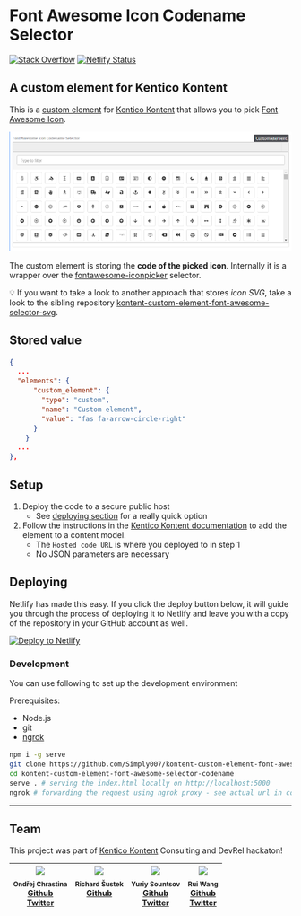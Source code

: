 # Font Awesome Icon Codename Selector

[![Stack Overflow](https://img.shields.io/badge/Stack%20Overflow-ASK%20NOW-FE7A16.svg?logo=stackoverflow&logoColor=white)](https://stackoverflow.com/tags/kentico-kontent)
[![Netlify Status](https://api.netlify.com/api/v1/badges/f5dbe9fe-7d20-4b0f-94fd-5fb129a7d5d4/deploy-status)](https://app.netlify.com/sites/kontent-custom-element-font-awesome-selector-codename/deploys)


## A custom element for Kentico Kontent

This is a [custom element](https://docs.kontent.ai/tutorials/develop-apps/integrate/integrating-your-own-content-editing-features) for [Kentico Kontent](https://kontent.ai) that allows you to pick [Font Awesome Icon](https://fontawesome.com/icons).

![Font Awesome Icon Codename Selector](showcase.gif)

The custom element is storing the **code of the picked icon**. Internally it is a wrapper over the [fontawesome-iconpicker](https://github.com/itsjavi/fontawesome-iconpicker) selector.

:bulb: If you want to take a look to another approach that stores *icon SVG*, take a look to the sibling repository [kontent-custom-element-font-awesome-selector-svg](https://github.com/Simply007/kontent-custom-element-font-awesome-selector-svg).

## Stored value

```json
{
  ...
  "elements": {
      "custom_element": {
        "type": "custom",
        "name": "Custom element",
        "value": "fas fa-arrow-circle-right"
      }
    }
  ...
},
```

## Setup

1. Deploy the code to a secure public host
    * See [deploying section](#Deploying) for a really quick option
1. Follow the instructions in the [Kentico Kontent documentation](https://docs.kontent.ai/tutorials/develop-apps/integrate/integrating-your-own-content-editing-features#a-3--displaying-a-custom-element-in-kentico-kontent) to add the element to a content model.
    * The `Hosted code URL` is where you deployed to in step 1
    * No JSON parameters are necessary

## Deploying

Netlify has made this easy. If you click the deploy button below, it will guide you through the process of deploying it to Netlify and leave you with a copy of the repository in your GitHub account as well.

[![Deploy to Netlify](https://www.netlify.com/img/deploy/button.svg)](https://app.netlify.com/start/deploy?repository=https://github.com/Simply007/kontent-custom-element-font-awesome-selector-codename)

### Development

You can use following to set up the development environment

Prerequisites:

* Node.js
* git
* [ngrok](https://ngrok.com/)

```sh
npm i -g serve
git clone https://github.com/Simply007/kontent-custom-element-font-awesome-selector-codename
cd kontent-custom-element-font-awesome-selector-codename
serve . # serving the index.html locally on http://localhost:5000
ngrok # forwarding the request using ngrok proxy - see actual url in console output
```

---

## Team

This project was part of [Kentico Kontent](https://kontent.ai) Consulting and DevRel hackaton!

| <img src="https://avatars.githubusercontent.com/u/9218736" width="100px;"/><br /><sub>Ondřej Chrastina</sub><br/>[Github](https://github.com/Simply007)<br/>[Twitter](https://twitter.com/ChrastinaOndrej) | <img src="https://avatars.githubusercontent.com/u/7137351" width="100px;"/><br/><sub>Richard Šustek</sub><br/>[Github](https://github.com/enngage)<br/> &nbsp; | <img src="https://avatars.githubusercontent.com/u/34716163" width="100px;"/><br/><sub>Yuriy Sountsov</sub><br/>[Github](https://github.com/yuriys-kentico)<br/>[Twitter](https://twitter.com/sountsov) | <img src="https://avatars.githubusercontent.com/u/9750858" width="100px;"/><br/><sub>Rui Wang</sub><br/>[Github](https://github.com/RuiRayWang)<br/>[Twitter](https://twitter.com/RuiRayWang) |
| :---: | :---: | :---: | :---: |
